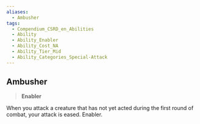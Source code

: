 ```yaml
---
aliases:
  - Ambusher
tags:
  - Compendium_CSRD_en_Abilities
  - Ability
  - Ability_Enabler
  - Ability_Cost_NA
  - Ability_Tier_Mid
  - Ability_Categories_Special-Attack
---
```

  
    
## Ambusher    
>**Enabler**  
    
When you attack a creature that has not yet acted during the first round of combat, your attack is eased. Enabler.